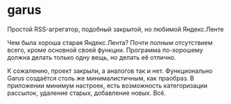# garus
Простой RSS-агрегатор, подобный закрытой, но любимой Яндекс.Ленте

Чем была хороша старая Яндекс.Лента? Почти полным отсутствием всего, кроме основной своей функции. Программа по-хорошему должна делать только одну вещь, но делать её отлично.

К сожалению, проект закрыли, а аналогов так и нет. Функционально Garus создаётся столь же минималистичным, как праобраз. В приложении минимум настроек, есть возможность категоризации рассылок, удаление старых, добавление новых. Всё.
